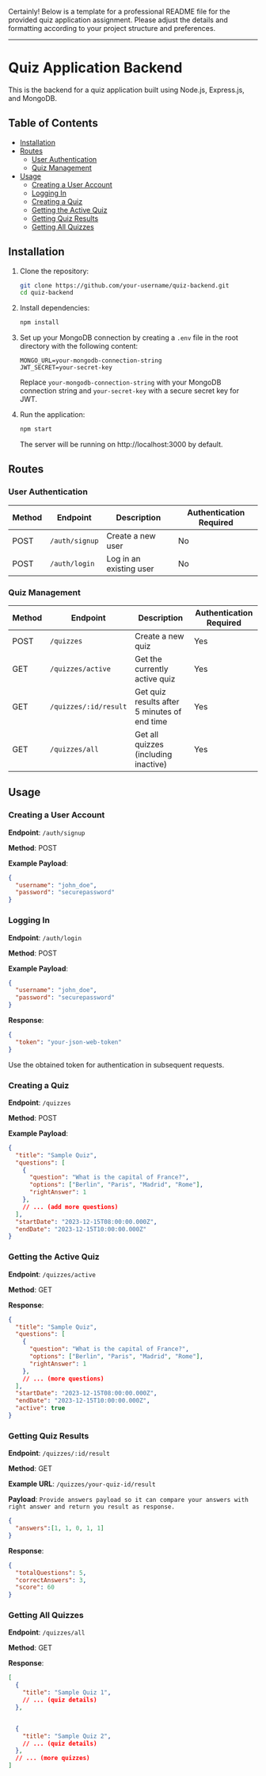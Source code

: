 Certainly! Below is a template for a professional README file for the provided quiz application assignment. Please adjust the details and formatting according to your project structure and preferences.

---

# Quiz Application Backend

This is the backend for a quiz application built using Node.js, Express.js, and MongoDB.

## Table of Contents

- [Installation](#installation)
- [Routes](#routes)
  - [User Authentication](#user-authentication)
  - [Quiz Management](#quiz-management)
- [Usage](#usage)
  - [Creating a User Account](#creating-a-user-account)
  - [Logging In](#logging-in)
  - [Creating a Quiz](#creating-a-quiz)
  - [Getting the Active Quiz](#getting-the-active-quiz)
  - [Getting Quiz Results](#getting-quiz-results)
  - [Getting All Quizzes](#getting-all-quizzes)

## Installation

1. Clone the repository:

   ```bash
   git clone https://github.com/your-username/quiz-backend.git
   cd quiz-backend
   ```

2. Install dependencies:

   ```bash
   npm install
   ```

3. Set up your MongoDB connection by creating a `.env` file in the root directory with the following content:

   ```env
   MONGO_URL=your-mongodb-connection-string
   JWT_SECRET=your-secret-key
   ```

   Replace `your-mongodb-connection-string` with your MongoDB connection string and `your-secret-key` with a secure secret key for JWT.

4. Run the application:

   ```bash
   npm start
   ```

   The server will be running on http://localhost:3000 by default.

## Routes

### User Authentication

| Method | Endpoint         | Description              | Authentication Required |
| ------ | ----------------- | ------------------------ | ------------------------ |
| POST   | `/auth/signup`   | Create a new user        | No                       |
| POST   | `/auth/login`    | Log in an existing user  | No                       |

### Quiz Management

| Method | Endpoint        | Description                         | Authentication Required |
| ------ | --------------- | ----------------------------------- | ------------------------ |
| POST   | `/quizzes`      | Create a new quiz                   | Yes                      |
| GET    | `/quizzes/active`| Get the currently active quiz       | Yes                      |
| GET    | `/quizzes/:id/result`| Get quiz results after 5 minutes of end time | Yes                      |
| GET    | `/quizzes/all`  | Get all quizzes (including inactive) | Yes                      |

## Usage

### Creating a User Account

**Endpoint**: `/auth/signup`

**Method**: POST

**Example Payload**:

```json
{
  "username": "john_doe",
  "password": "securepassword"
}
```

### Logging In

**Endpoint**: `/auth/login`

**Method**: POST

**Example Payload**:

```json
{
  "username": "john_doe",
  "password": "securepassword"
}
```

**Response**:

```json
{
  "token": "your-json-web-token"
}
```

Use the obtained token for authentication in subsequent requests.

### Creating a Quiz

**Endpoint**: `/quizzes`

**Method**: POST

**Example Payload**:

```json
{
  "title": "Sample Quiz",
  "questions": [
    {
      "question": "What is the capital of France?",
      "options": ["Berlin", "Paris", "Madrid", "Rome"],
      "rightAnswer": 1
    },
    // ... (add more questions)
  ],
  "startDate": "2023-12-15T08:00:00.000Z",
  "endDate": "2023-12-15T10:00:00.000Z"
}
```

### Getting the Active Quiz

**Endpoint**: `/quizzes/active`

**Method**: GET

**Response**:

```json
{
  "title": "Sample Quiz",
  "questions": [
    {
      "question": "What is the capital of France?",
      "options": ["Berlin", "Paris", "Madrid", "Rome"],
      "rightAnswer": 1
    },
    // ... (more questions)
  ],
  "startDate": "2023-12-15T08:00:00.000Z",
  "endDate": "2023-12-15T10:00:00.000Z",
  "active": true
}
```

### Getting Quiz Results

**Endpoint**: `/quizzes/:id/result`

**Method**: GET

**Example URL**: `/quizzes/your-quiz-id/result`

**Payload**: `Provide answers payload so it can compare your answers with right answer and return you result as response.`

```json
{
  "answers":[1, 1, 0, 1, 1]
}

```

**Response**:

```json
{
  "totalQuestions": 5,
  "correctAnswers": 3,
  "score": 60
}
```

### Getting All Quizzes

**Endpoint**: `/quizzes/all`

**Method**: GET

**Response**:

```json
[
  {
    "title": "Sample Quiz 1",
    // ... (quiz details)
  },


  {
    "title": "Sample Quiz 2",
    // ... (quiz details)
  },
  // ... (more quizzes)
]
```
